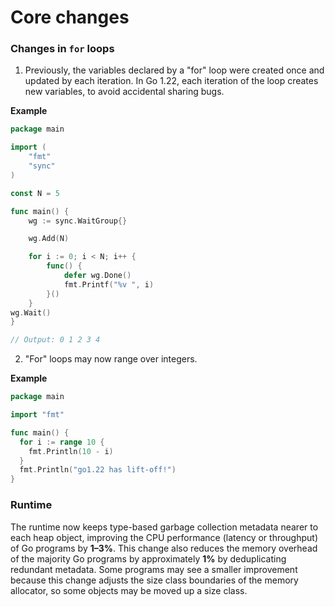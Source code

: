 # Core changes

### Changes in `for` loops

1. Previously, the variables declared by a "for" loop were created once and updated by each iteration. In Go 1.22, each iteration of the loop creates new variables, to avoid accidental sharing bugs. 

**Example**

```go
package main

import (
	"fmt"
	"sync"
)

const N = 5

func main() {
	wg := sync.WaitGroup{}

	wg.Add(N)

	for i := 0; i < N; i++ {
		func() {
			defer wg.Done()
			fmt.Printf("%v ", i)
		}()
	}
wg.Wait()
}

// Output: 0 1 2 3 4
```

2. "For" loops may now range over integers.

**Example**

```go
package main

import "fmt"

func main() {
  for i := range 10 {
    fmt.Println(10 - i)
  }
  fmt.Println("go1.22 has lift-off!")
}
```

### Runtime

The runtime now keeps type-based garbage collection metadata nearer to each heap object, improving the CPU performance (latency or throughput) of Go programs by **1–3%**. This change also reduces the memory overhead of the majority Go programs by approximately **1%** by deduplicating redundant metadata. Some programs may see a smaller improvement because this change adjusts the size class boundaries of the memory allocator, so some objects may be moved up a size class.
